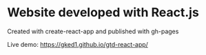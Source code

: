 
# Website developed with React.js
Created with create-react-app and published with gh-pages 

Live demo:
https://gked1.github.io/gtd-react-app/
